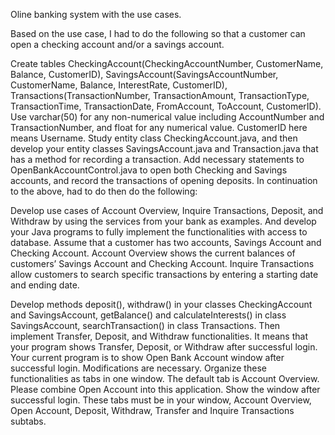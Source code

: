 Oline banking system with the use cases.

Based on the use case, I had to do the following so that a customer can open a checking account and/or a savings account.

Create tables CheckingAccount(CheckingAccountNumber, CustomerName, Balance, CustomerID), SavingsAccount(SavingsAccountNumber, CustomerName, Balance, InterestRate, CustomerID), Transactions(TransactionNumber, TransactionAmount, TransactionType, TransactionTime, TransactionDate, FromAccount, ToAccount, CustomerID). Use varchar(50) for any non-numerical value including AccountNumber and TransactionNumber, and float for any numerical value. CustomerID here means Username.
Study entity class CheckingAccount.java, and then develop your entity classes SavingsAccount.java and Transaction.java that has a method for recording a transaction.
Add necessary statements to OpenBankAccountControl.java to open both Checking and Savings accounts, and record the transactions of opening deposits.
In continuation to the above, had to do then do the following:

Develop use cases of Account Overview, Inquire Transactions, Deposit, and Withdraw by using the services from your bank as examples. And develop your Java programs to fully implement the functionalities with access to database. Assume that a customer has two accounts, Savings Account and Checking Account. Account Overview shows the current balances of customers’ Savings Account and Checking Account. Inquire Transactions allow customers to search specific transactions by entering a starting date and ending date.

Develop methods deposit(), withdraw() in your classes CheckingAccount and SavingsAccount, getBalance() and calculateInterests() in class SavingsAccount, searchTransaction() in class Transactions. Then implement Transfer, Deposit, and Withdraw functionalities. It means that your program shows Transfer, Deposit, or Withdraw after successful login. Your current program is to show Open Bank Account window after successful login. Modifications are necessary.
Organize these functionalities as tabs in one window. The default tab is Account Overview. Please combine Open Account into this application. Show the window after successful login. These tabs must be in your window, Account Overview, Open Account, Deposit, Withdraw, Transfer and Inquire Transactions subtabs.
